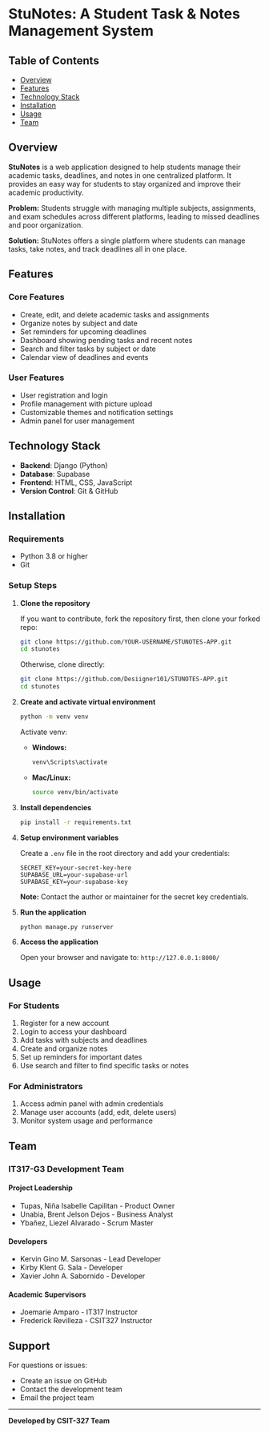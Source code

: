 # StuNotes: A Student Task & Notes Management System

## Table of Contents
- [Overview](#overview)
- [Features](#features)
- [Technology Stack](#technology-stack)
- [Installation](#installation)
- [Usage](#usage)
- [Team](#team)

## Overview
**StuNotes** is a web application designed to help students manage their academic tasks, deadlines, and notes in one centralized platform. It provides an easy way for students to stay organized and improve their academic productivity.

**Problem:** Students struggle with managing multiple subjects, assignments, and exam schedules across different platforms, leading to missed deadlines and poor organization.

**Solution:** StuNotes offers a single platform where students can manage tasks, take notes, and track deadlines all in one place.

## Features

### Core Features
- Create, edit, and delete academic tasks and assignments
- Organize notes by subject and date
- Set reminders for upcoming deadlines
- Dashboard showing pending tasks and recent notes
- Search and filter tasks by subject or date
- Calendar view of deadlines and events

### User Features
- User registration and login
- Profile management with picture upload
- Customizable themes and notification settings
- Admin panel for user management

## Technology Stack
- **Backend**: Django (Python)
- **Database**: Supabase
- **Frontend**: HTML, CSS, JavaScript
- **Version Control**: Git & GitHub

## Installation

### Requirements
- Python 3.8 or higher
- Git

### Setup Steps

1. **Clone the repository**
   
   If you want to contribute, fork the repository first, then clone your forked repo:
   ```bash
   git clone https://github.com/YOUR-USERNAME/STUNOTES-APP.git
   cd stunotes
   ```
   
   Otherwise, clone directly:
   ```bash
   git clone https://github.com/Desiigner101/STUNOTES-APP.git
   cd stunotes
   ```

2. **Create and activate virtual environment**
   ```bash
   python -m venv venv
   ```
   
   Activate venv:
   - **Windows:**
     ```bash
     venv\Scripts\activate
     ```
   - **Mac/Linux:**
     ```bash
     source venv/bin/activate
     ```

3. **Install dependencies**
   ```bash
   pip install -r requirements.txt
   ```

4. **Setup environment variables**
   
   Create a `.env` file in the root directory and add your credentials:
   ```env
   SECRET_KEY=your-secret-key-here
   SUPABASE_URL=your-supabase-url
   SUPABASE_KEY=your-supabase-key
   ```
   
   **Note:** Contact the author or maintainer for the secret key credentials.

5. **Run the application**
   ```bash
   python manage.py runserver
   ```

6. **Access the application**
   
   Open your browser and navigate to: `http://127.0.0.1:8000/`

## Usage

### For Students
1. Register for a new account
2. Login to access your dashboard
3. Add tasks with subjects and deadlines
4. Create and organize notes
5. Set up reminders for important dates
6. Use search and filter to find specific tasks or notes

### For Administrators
1. Access admin panel with admin credentials
2. Manage user accounts (add, edit, delete users)
3. Monitor system usage and performance

## Team

### IT317-G3 Development Team

#### Project Leadership
- Tupas, Niña Isabelle Capilitan - Product Owner
- Unabia, Brent Jelson Dejos - Business Analyst
- Ybañez, Liezel Alvarado - Scrum Master

#### Developers
- Kervin Gino M. Sarsonas - Lead Developer
- Kirby Klent G. Sala - Developer
- Xavier John A. Sabornido - Developer

#### Academic Supervisors
- Joemarie Amparo - IT317 Instructor
- Frederick Revilleza - CSIT327 Instructor

## Support
For questions or issues:
- Create an issue on GitHub
- Contact the development team
- Email the project team

---
**Developed by CSIT-327 Team**
